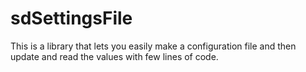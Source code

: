 # sdSettingsFile
This is a library that lets you easily make a configuration file and then update and read the values with few lines of code.
